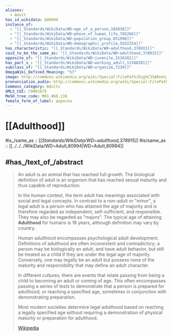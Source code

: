 ```yaml
---
aliases:
  - Adult
has_id_wikidata: Q80994
instance_of:
  - "[[_Standards/WikiData/WD~age_of_a_person,185836]]"
  - "[[_Standards/WikiData/WD~phase_of_human_life,785260]]"
  - "[[_Standards/WikiData/WD~population_group,851990]]"
  - "[[_Standards/WikiData/WD~demographic_profile,5932254]]"
has_characteristic: "[[_Standards/WikiData/WD~adulthood,378915]]"
said_to_be_the_same_as: "[[_Standards/WikiData/WD~adulthood,378915]]"
opposite_of: "[[_Standards/WikiData/WD~juvenile,1516282]]"
has_part_s_: "[[_Standards/WikiData/WD~working_adult,11588201]]"
subclass_of: "[[_Standards/WikiData/WD~organism,7239]]"
OmegaWiki_Defined_Meaning: "57"
image: http://commons.wikimedia.org/wiki/Special:FilePath/Eug%C3%A8ne%20Delacroix%20-%20Les%20Natchez%2C%201835%20%28Metropolitan%20Museum%20of%20Art%29FXD.jpg
pronunciation_audio: http://commons.wikimedia.org/wiki/Special:FilePath/LL-Q5218%20%28que%29-Eavq-Sayaq%20runa.wav
Commons_category: Adults
UMLS_CUI: C0001675
MeSH_tree_code: M01.060.116
female_form_of_label: доросла
---
```


# [[Adulthood]] 

#is_/same_as :: [[_Standards/WikiData/WD~adulthood,378915]] 
#is_/same_as :: [[../../../WikiData/WD~Adult,80994|WD~Adult,80994]]  

## #has_/text_of_/abstract 

> An adult is an animal that has reached full growth. 
> The biological definition of adult is an organism that has reached sexual maturity 
> and thus capable of reproduction. 
>
> In the human context, the term adult has meanings associated with social and legal concepts. 
> In contrast to a non-adult or "minor", a legal adult is a person who has attained the age of majority 
> and is therefore regarded as independent, self-sufficient, and responsible. 
> They may also be regarded as "majors". 
> The typical age of attaining **Adulthood** for humans is 18 years, although definition may vary by country.
>
> Human adulthood encompasses psychological adult development. 
> Definitions of adulthood are often inconsistent and contradictory; 
> a person may be biologically an adult, and have adult behavior, 
> but still be treated as a child if they are under the legal age of majority. 
> Conversely, one may legally be an adult 
> but possess none of the maturity and responsibility that may define an adult character.
>
> In different cultures, there are events that relate 
> passing from being a child to becoming an adult or coming of age. 
> This often encompasses passing a series of tests to demonstrate that a person is prepared for adulthood, 
> or reaching a specified age, sometimes in conjunction with demonstrating preparation. 
> 
> Most modern societies determine legal adulthood based on reaching a legally specified age 
> without requiring a demonstration of physical maturity or preparation for adulthood.
>
> [Wikipedia](https://en.wikipedia.org/wiki/Adult) 

